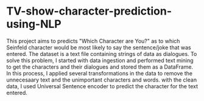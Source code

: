 # TV-show-character-prediction-using-NLP

This project aims to predicts \"Which Character are You?\" as to which Seinfeld character would be most likely to say the sentence/joke that was entered. The dataset is a text file containing strings of data as dialogues. To solve this problem, I started with data ingestion and performed text mining to get the characters and their dialogues and stored them as a DataFrame. In this process, I applied several transformations in the data to remove the unnecesaary text and the unimportant characters and words. with the clean data, I used Universal Sentence encoder to predict the character for the text entered.
